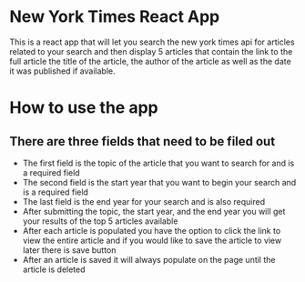
# New York Times React App

This is a react app that will let you search the new york times api for articles related to your search and then display 5 articles that contain the link to the full article the title of the article, the author of the article as well as the date it was published if available.

# How to use the app

 ## There are three fields that need to be filed out
 
 * The first field is the topic of the article that you want to search for and is a required field
 * The second field is the start year that you want to begin your search and is a required field
 * The last field is the end year for your search and is also required
 * After submitting the topic, the start year, and the end year you will get your results of the top 5 articles available
 * After each article is populated you have the option to click the link to view the entire article and if you would like to save the article to view later there is save button
 * After an article is saved it will always populate on the page until the article is deleted  